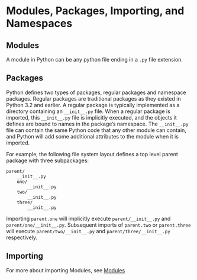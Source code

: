 # Modules, Packages, Importing, and Namespaces

## Modules
A module in Python can be any python file ending in a `.py` file extension.

## Packages
Python defines two types of packages, regular packages and namespace packages. Regular packages are traditional packages as they existed in Python 3.2 and earlier. A regular package is typically implemented as a directory containing an `__init__.py` file. When a regular package is imported, this `__init__.py` file is implicitly executed, and the objects it defines are bound to names in the package’s namespace. The `__init__.py` file can contain the same Python code that any other module can contain, and Python will add some additional attributes to the module when it is imported.

For example, the following file system layout defines a top level parent package with three subpackages:
```
parent/
    __init__.py
    one/
        __init__.py
    two/
        __init__.py
    three/
        __init__.py
```

Importing `parent.one` will implicitly execute `parent/__init__.py` and `parent/one/__init__.py`. Subsequent imports of `parent.two` or `parent.three` will execute `parent/two/__init__.py` and `parent/three/__init__.py` respectively.

## Importing
For more about importing Modules, see [Modules](https://docs.python.org/3/tutorial/modules.html)